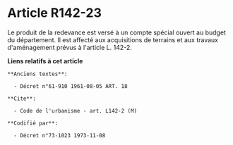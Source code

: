 # Article R142-23

Le produit de la redevance est versé à un compte spécial ouvert au budget du département. Il est affecté aux acquisitions de
terrains et aux travaux d'aménagement prévus à l'article L. 142-2.

**Liens relatifs à cet article**

	**Anciens textes**:

	  - Décret n°61-910 1961-08-05 ART. 18

	**Cite**:

	  - Code de l'urbanisme - art. L142-2 (M)

	**Codifié par**:

	  - Décret n°73-1023 1973-11-08
